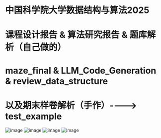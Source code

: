 # 中国科学院大学数据结构与算法2025
# 课程设计报告 & 算法研究报告 & 题库解析（自己做的）
# maze_final & LLM_Code_Generation & review_data_structure
# 以及期末样卷解析（手作）----> test_example
![image](https://github.com/user-attachments/assets/1e5e9069-50fd-499f-bb84-006cd4803976)
![image](https://github.com/user-attachments/assets/72a2eaef-7ad4-424b-b382-afc9b752e7f2)
![image](https://github.com/user-attachments/assets/355b9f7f-04f0-4c33-bd9c-801001a1365d)
![image](https://github.com/user-attachments/assets/7da11819-98a1-4bcd-9ea2-b4bf245afe37)
